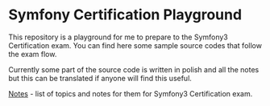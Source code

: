 # Symfony Certification Playground

This repository is a playground for me to prepare to the Symfony3 Certification exam.
You can find here some sample source codes that follow the exam flow.

Currently some part of the source code is written in polish and all the notes but this can be translated if anyone will find this useful.

[Notes](notes.md) - list of topics and notes for them for Symfony3 Certification exam.